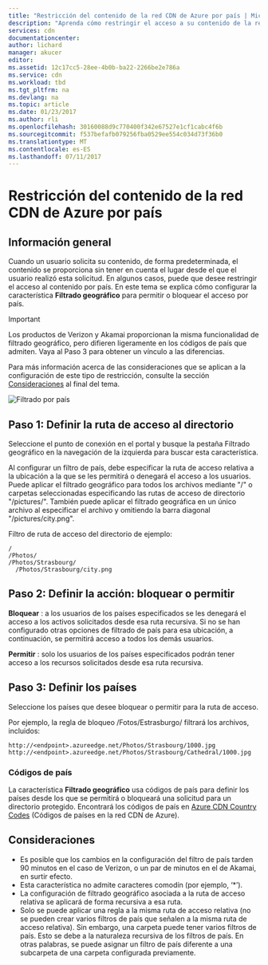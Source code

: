 ```yaml
---
title: "Restricción del contenido de la red CDN de Azure por país | Microsoft Docs"
description: "Aprenda cómo restringir el acceso a su contenido de la red CDN de Azure mediante la característica Filtrado geográfico."
services: cdn
documentationcenter: 
author: lichard
manager: akucer
editor: 
ms.assetid: 12c17cc5-28ee-4b0b-ba22-2266be2e786a
ms.service: cdn
ms.workload: tbd
ms.tgt_pltfrm: na
ms.devlang: na
ms.topic: article
ms.date: 01/23/2017
ms.author: rli
ms.openlocfilehash: 30160088d9c770400f342e67527e1cf1cabc4f6b
ms.sourcegitcommit: f537befafb079256fba0529ee554c034d73f36b0
ms.translationtype: MT
ms.contentlocale: es-ES
ms.lasthandoff: 07/11/2017
---
```

# <a name="restrict-azure-cdn-content-by-country"></a>Restricción del contenido de la red CDN de Azure por país

## <a name="overview"></a>Información general
Cuando un usuario solicita su contenido, de forma predeterminada, el contenido se proporciona sin tener en cuenta el lugar desde el que el usuario realizó esta solicitud. En algunos casos, puede que desee restringir el acceso al contenido por país. En este tema se explica cómo configurar la característica **Filtrado geográfico** para permitir o bloquear el acceso por país.

> [!IMPORTANT]
> Los productos de Verizon y Akamai proporcionan la misma funcionalidad de filtrado geográfico, pero difieren ligeramente en los códigos de país que admiten. Vaya al Paso 3 para obtener un vínculo a las diferencias.


Para más información acerca de las consideraciones que se aplican a la configuración de este tipo de restricción, consulte la sección [Consideraciones](cdn-restrict-access-by-country.md#considerations) al final del tema.  

![Filtrado por país](./media/cdn-filtering/cdn-country-filtering-akamai.png)

## <a name="step-1-define-the-directory-path"></a>Paso 1: Definir la ruta de acceso al directorio
Seleccione el punto de conexión en el portal y busque la pestaña Filtrado geográfico en la navegación de la izquierda para buscar esta característica.

Al configurar un filtro de país, debe especificar la ruta de acceso relativa a la ubicación a la que se les permitirá o denegará el acceso a los usuarios. Puede aplicar el filtrado geográfico para todos los archivos mediante "/" o carpetas seleccionadas especificando las rutas de acceso de directorio "/pictures/". También puede aplicar el filtrado geográfica en un único archivo al especificar el archivo y omitiendo la barra diagonal "/pictures/city.png".

Filtro de ruta de acceso del directorio de ejemplo:

    /                                 
    /Photos/
    /Photos/Strasbourg/
      /Photos/Strasbourg/city.png

## <a name="step-2-define-the-action-block-or-allow"></a>Paso 2: Definir la acción: bloquear o permitir
**Bloquear** : a los usuarios de los países especificados se les denegará el acceso a los activos solicitados desde esa ruta recursiva. Si no se han configurado otras opciones de filtrado de país para esa ubicación, a continuación, se permitirá acceso a todos los demás usuarios.

**Permitir** : solo los usuarios de los países especificados podrán tener acceso a los recursos solicitados desde esa ruta recursiva.

## <a name="step-3-define-the-countries"></a>Paso 3: Definir los países
Seleccione los países que desee bloquear o permitir para la ruta de acceso. 

Por ejemplo, la regla de bloqueo /Fotos/Estrasburgo/ filtrará los archivos, incluidos:

    http://<endpoint>.azureedge.net/Photos/Strasbourg/1000.jpg
    http://<endpoint>.azureedge.net/Photos/Strasbourg/Cathedral/1000.jpg


### <a name="country-codes"></a>Códigos de país
La característica **Filtrado geográfico** usa códigos de país para definir los países desde los que se permitirá o bloqueará una solicitud para un directorio protegido. Encontrará los códigos de país en [Azure CDN Country Codes](https://msdn.microsoft.com/library/mt761717.aspx) (Códigos de países en la red CDN de Azure). 

## <a id="considerations"></a>Consideraciones
* Es posible que los cambios en la configuración del filtro de país tarden 90 minutos en el caso de Verizon, o un par de minutos en el de Akamai, en surtir efecto.
* Esta característica no admite caracteres comodín (por ejemplo, ‘*’).
* La configuración de filtrado geográfico asociada a la ruta de acceso relativa se aplicará de forma recursiva a esa ruta.
* Solo se puede aplicar una regla a la misma ruta de acceso relativa (no se pueden crear varios filtros de país que señalen a la misma ruta de acceso relativa). Sin embargo, una carpeta puede tener varios filtros de país. Esto se debe a la naturaleza recursiva de los filtros de país. En otras palabras, se puede asignar un filtro de país diferente a una subcarpeta de una carpeta configurada previamente.

